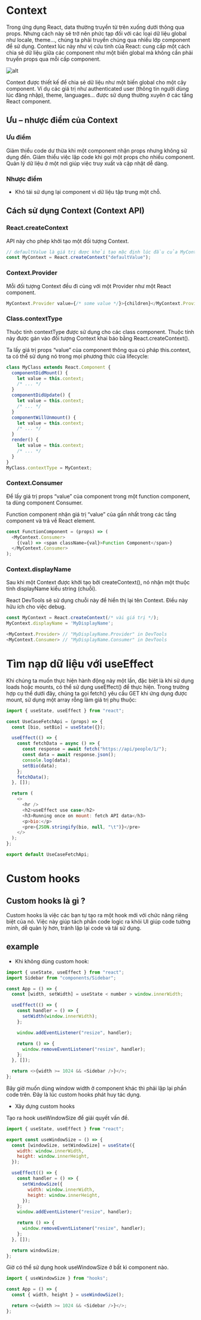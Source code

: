 # Context

Trong ứng dụng React, data thường truyền từ trên xuống dưới thông qua props. Nhưng cách này sẽ trở nên phức tạp đối với các loại dữ liệu global như locale, theme…, chúng ta phải truyền chúng qua nhiều lớp component để sử dụng. Context lúc này như vị cứu tinh của React: cung cấp một cách chia sẻ dữ liệu giữa các component như một biến global mà không cần phải truyền props qua mỗi cấp component.

![alt](https://wiki.tino.org/wp-content/uploads/2021/10/context-react-idea.drawio.png)

Context được thiết kế để chia sẻ dữ liệu như một biến global cho một cây component. Ví dụ các giá trị như authenticated user (thông tin người dùng lúc đăng nhập), theme, languages… được sử dụng thường xuyên ở các tầng React component.

## Ưu – nhược điểm của Context

### Ưu điểm

Giảm thiểu code dư thừa khi một component nhận props nhưng không sử dụng đến.
Giảm thiểu việc lặp code khi gọi một props cho nhiều component.
Quản lý dữ liệu ở một nơi giúp việc truy xuất và cập nhật dễ dàng.

### Nhược điểm

- Khó tái sử dụng lại component vì dữ liệu tập trung một chỗ.

## Cách sử dụng Context (Context API)

### React.createContext

API này cho phép khởi tạo một đối tượng Context.

```js
// defaultValue là giá trị được khởi tạo mặc định lúc đầu của MyContext
const MyContext = React.createContext("defaultValue");
```

### Context.Provider

Mỗi đối tượng Context đều đi cùng với một Provider như một React component.

```js
MyContext.Provider value={/* some value */}>{children}</MyContext.Provider>
```

### Class.contextType

Thuộc tính contextType được sử dụng cho các class component. Thuộc tính này được gán vào đối tượng Context khai báo bằng React.createContext().

Ta lấy giá trị props “value” của component <Provider> thông qua cú pháp this.context, ta có thể sử dụng nó trong mọi phương thức của lifecycle:

```js
class MyClass extends React.Component {
  componentDidMount() {
    let value = this.context;
    /* ... */
  }
  componentDidUpdate() {
    let value = this.context;
    /* ... */
  }
  componentWillUnmount() {
    let value = this.context;
    /* ... */
  }
  render() {
    let value = this.context;
    /* ... */
  }
}
MyClass.contextType = MyContext;
```

### Context.Consumer

Để lấy giá trị props “value” của component <Provider> trong một function component, ta dùng component Consumer.

Function component nhận giá trị “value” của <Provider> gần nhất trong các tầng component và trả về React element.

```js
const FunctionComponent = (props) => (
  <MyContext.Consumer>
    {(val) => <span className={val}>Function Component</span>}
  </MyContext.Consumer>
);
```

### Context.displayName

Sau khi một Context được khởi tạo bởi createContext(), nó nhận một thuộc tính displayName kiểu string (chuỗi).

React DevTools sẽ sử dụng chuỗi này để hiển thị lại tên Context. Điều này hữu ích cho việc debug.

```js
const MyContext = React.createContext(/* vài giá trị */);
MyContext.displayName = 'MyDisplayName';

<MyContext.Provider> // "MyDisplayName.Provider" in DevTools
<MyContext.Consumer> // "MyDisplayName.Consumer" in DevTools
```

# Tìm nạp dữ liệu với useEffect

Khi chúng ta muốn thực hiện hành động này một lần, đặc biệt là khi sử dụng loads hoặc mounts, có thể sử dụng useEffect() để thực hiện. Trong trường hợp cụ thể dưới đây, chúng ta gọi fetch() yêu cầu GET khi ứng dụng được mount, sử dụng một array rỗng làm giá trị phụ thuộc:

```js
import { useState, useEffect } from "react";

const UseCaseFetchApi = (props) => {
  const [bio, setBio] = useState({});

  useEffect(() => {
    const fetchData = async () => {
      const response = await fetch("https://api/people/1/");
      const data = await response.json();
      console.log(data);
      setBio(data);
    };
    fetchData();
  }, []);

  return (
    <>
      <hr />
      <h2>useEffect use case</h2>
      <h3>Running once on mount: fetch API data</h3>
      <p>bio:</p>
      <pre>{JSON.stringify(bio, null, "\t")}</pre>
    </>
  );
};

export default UseCaseFetchApi;
```

# Custom hooks

## Custom hooks là gì ?

Custom hooks là việc các bạn tự tạo ra một hook mới với chức năng riêng biệt của nó. Việc này giúp tách phần code logic ra khỏi UI giúp code tường minh, dễ quản lý hơn, tránh lặp lại code và tái sử dụng.

## example

- Khi không dùng custom hook:

```js
import { useState, useEffect } from "react";
import Sidebar from "components/Sidebar";

const App = () => {
  const [width, setWidth] = useState < number > window.innerWidth;

  useEffect(() => {
    const handler = () => {
      setWidth(window.innerWidth);
    };

    window.addEventListener("resize", handler);

    return () => {
      window.removeEventListener("resize", handler);
    };
  }, []);

  return <>{width >= 1024 && <Sidebar />}</>;
};
```

Bây giờ muốn dùng window width ở component khác thì phải lặp lại phần code trên. Đây là lúc custom hooks phát huy tác dụng.

- Xây dựng custom hooks

Tạo ra hook useWindowSize để giải quyết vấn đề.

```js
import { useState, useEffect } from "react";

export const useWindowSize = () => {
  const [windowSize, setWindowSize] = useState({
    width: window.innerWidth,
    height: window.innerHeight,
  });

  useEffect(() => {
    const handler = () => {
      setWindowSize({
        width: window.innerWidth,
        height: window.innerHeight,
      });
    };
    window.addEventListener("resize", handler);

    return () => {
      window.removeEventListener("resize", handler);
    };
  }, []);

  return windowSize;
};
```

Giờ có thể sử dụng hook useWindowSize ở bất kì component nào.

```js
import { useWindowSize } from "hooks";

const App = () => {
  const { width, height } = useWindowSize();

  return <>{width >= 1024 && <Sidebar />}</>;
};
```
